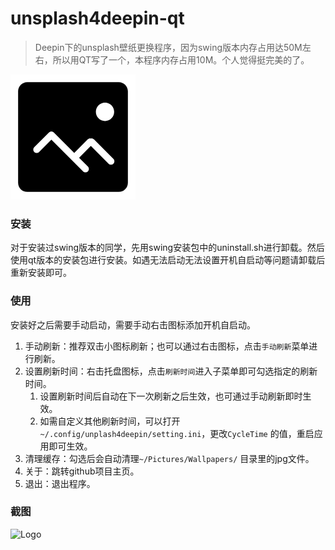 # unsplash4deepin-qt
>  Deepin下的unsplash壁纸更换程序，因为swing版本内存占用达50M左右，所以用QT写了一个，本程序内存占用10M。个人觉得挺完美的了。


![Logo](https://github.com/shansb/unsplash4Deepin/blob/master/unsplash4Deepin/src/resource/Taskbar.png?raw=true)


### 安装

对于安装过swing版本的同学，先用swing安装包中的uninstall.sh进行卸载。然后使用qt版本的安装包进行安装。如遇无法启动无法设置开机自启动等问题请卸载后重新安装即可。

### 使用

安装好之后需要手动启动，需要手动右击图标添加开机自启动。

1. 手动刷新：推荐双击小图标刷新；也可以通过右击图标，点击`手动刷新`菜单进行刷新。
2. 设置刷新时间：右击托盘图标，点击`刷新时间`进入子菜单即可勾选指定的刷新时间。
   1. 设置刷新时间后自动在下一次刷新之后生效，也可通过手动刷新即时生效。
   2. 如需自定义其他刷新时间，可以打开`~/.config/unplash4deepin/setting.ini`，更改`CycleTime` 的值，重启应用即可生效。
3. 清理缓存：勾选后会自动清理`~/Pictures/Wallpapers/` 目录里的jpg文件。
4. 关于：跳转github项目主页。
5. 退出：退出程序。

### 截图

![Logo](https://github.com/shansb/unsplash4deepin-qt/blob/master/screenshot.png?raw=true)